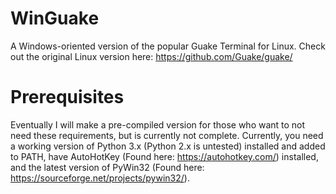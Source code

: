 # WinGuake
A Windows-oriented version of the popular Guake Terminal for Linux. Check out the original Linux version here: https://github.com/Guake/guake/
# Prerequisites
Eventually I will make a pre-compiled version for those who want to not need these requirements, but is currently not complete. Currently, you need a working version of Python 3.x (Python 2.x is untested) installed and added to PATH, have AutoHotKey (Found here: https://autohotkey.com/) installed, and the latest version of PyWin32 (Found here: https://sourceforge.net/projects/pywin32/).

